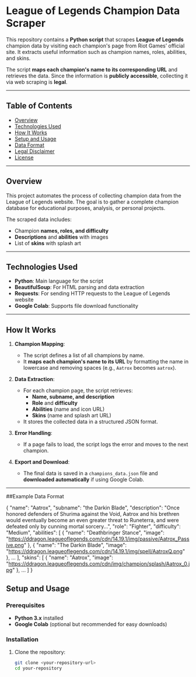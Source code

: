# League of Legends Champion Data Scraper  

This repository contains a **Python script** that scrapes **League of Legends** champion data by visiting each champion's page from Riot Games’ official site. It extracts useful information such as champion names, roles, abilities, and skins.  

The script **maps each champion's name to its corresponding URL** and retrieves the data. Since the information is **publicly accessible**, collecting it via web scraping is **legal**.

---

## Table of Contents  
- [Overview](#overview)  
- [Technologies Used](#technologies-used)  
- [How It Works](#how-it-works)  
- [Setup and Usage](#setup-and-usage)  
- [Data Format](#data-format)  
- [Legal Disclaimer](#legal-disclaimer)  
- [License](#license)

---

## Overview  
This project automates the process of collecting champion data from the League of Legends website. The goal is to gather a complete champion database for educational purposes, analysis, or personal projects.  

The scraped data includes:  
- Champion **names, roles, and difficulty**  
- **Descriptions** and **abilities** with images  
- List of **skins** with splash art  

---

## Technologies Used  
- **Python**: Main language for the script  
- **BeautifulSoup**: For HTML parsing and data extraction  
- **Requests**: For sending HTTP requests to the League of Legends website  
- **Google Colab**: Supports file download functionality  

---

## How It Works  
1. **Champion Mapping**:  
   - The script defines a list of all champions by name.  
   - It **maps each champion's name to its URL** by formatting the name in lowercase and removing spaces (e.g., `Aatrox` becomes `aatrox`).  

2. **Data Extraction**:  
   - For each champion page, the script retrieves:
     - **Name, subname, and description**  
     - **Role** and **difficulty**  
     - **Abilities** (name and icon URL)  
     - **Skins** (name and splash art URL)  
   - It stores the collected data in a structured JSON format.

3. **Error Handling**:  
   - If a page fails to load, the script logs the error and moves to the next champion.  

4. **Export and Download**:  
   - The final data is saved in a `champions_data.json` file and **downloaded automatically** if using Google Colab.

---
##Example Data Format

{
    "name": "Aatrox",
    "subname": "the Darkin Blade",
    "description": "Once honored defenders of Shurima against the Void, Aatrox and his brethren would eventually become an even greater threat to Runeterra, and were defeated only by cunning mortal sorcery...",
    "role": "Fighter",
    "difficulty": "Medium",
    "abilities": [
        {
            "name": "Deathbringer Stance",
            "image": "https://ddragon.leagueoflegends.com/cdn/14.19.1/img/passive/Aatrox_Passive.png"
        },
        {
            "name": "The Darkin Blade",
            "image": "https://ddragon.leagueoflegends.com/cdn/14.19.1/img/spell/AatroxQ.png"
        },
        ...
    ],
    "skins": [
        {
            "name": "Aatrox",
            "image": "https://ddragon.leagueoflegends.com/cdn/img/champion/splash/Aatrox_0.jpg"
        },
        ...
    ]
}

## Setup and Usage  

### Prerequisites  
- **Python 3.x** installed  
- **Google Colab** (optional but recommended for easy downloads)

### Installation  
1. Clone the repository:  
   ```bash
   git clone <your-repository-url>
   cd your-repository
